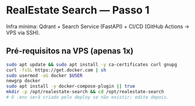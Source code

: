 # RealEstate Search — Passo 1

Infra mínima: Qdrant + Search Service (FastAPI) + CI/CD (GitHub Actions -> VPS via SSH).

## Pré-requisitos na VPS (apenas 1x)
```bash
sudo apt update && sudo apt install -y ca-certificates curl gnupg
curl -fsSL https://get.docker.com | sh
sudo usermod -aG docker $USER
newgrp docker
sudo apt install -y docker-compose-plugin || true
mkdir -p /opt/realestate-search && cd /opt/realestate-search
# O .env será criado pelo deploy se não existir; edite depois.
